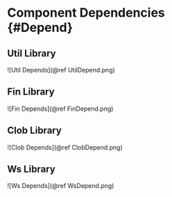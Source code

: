 Component Dependencies  {#Depend}
======================

Util Library
-----------
![Util Depends](@ref UtilDepend.png)

Fin Library
-----------
![Fin Depends](@ref FinDepend.png)

Clob Library
-----------
![Clob Depends](@ref ClobDepend.png)

Ws Library
-----------
![Ws Depends](@ref WsDepend.png)
